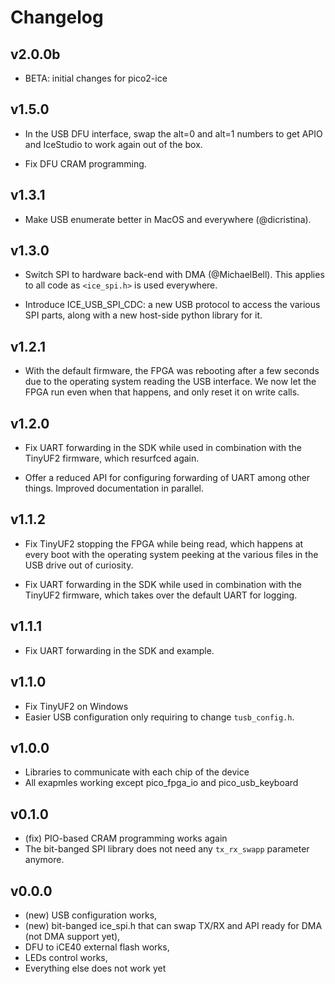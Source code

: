 # Changelog
## v2.0.0b

* BETA: initial changes for pico2-ice


## v1.5.0

* In the USB DFU interface, swap the alt=0 and alt=1 numbers to get APIO and
  IceStudio to work again out of the box.

* Fix DFU CRAM programming.

## v1.3.1

* Make USB enumerate better in MacOS and everywhere (@dicristina).

## v1.3.0

* Switch SPI to hardware back-end with DMA (@MichaelBell).
  This applies to all code as `<ice_spi.h>` is used everywhere.

* Introduce ICE_USB_SPI_CDC: a new USB protocol to access the various SPI
  parts, along with a new host-side python library for it.

## v1.2.1

* With the default firmware, the FPGA was rebooting after a few seconds due
  to the operating system reading the USB interface. We now let the FPGA run
  even when that happens, and only reset it on write calls.

## v1.2.0

* Fix UART forwarding in the SDK while used in combination with the TinyUF2
  firmware, which resurfced again.

* Offer a reduced API for configuring forwarding of UART among other things.
  Improved documentation in parallel.

## v1.1.2

* Fix TinyUF2 stopping the FPGA while being read, which happens at every boot
  with the operating system peeking at the various files in the USB drive out
  of curiosity.

* Fix UART forwarding in the SDK while used in combination with the TinyUF2
  firmware, which takes over the default UART for logging.

## v1.1.1

* Fix UART forwarding in the SDK and example.

## v1.1.0

* Fix TinyUF2 on Windows
* Easier USB configuration only requiring to change `tusb_config.h`.

## v1.0.0

* Libraries to communicate with each chip of the device
* All exapmles working except pico_fpga_io and pico_usb_keyboard

## v0.1.0

* (fix) PIO-based CRAM programming works again
* The bit-banged SPI library does not need any `tx_rx_swapp` parameter anymore.

## v0.0.0

* (new) USB configuration works,
* (new) bit-banged ice_spi.h that can swap TX/RX and API ready for DMA (not DMA support yet),
* DFU to iCE40 external flash works,
* LEDs control works,
* Everything else does not work yet
